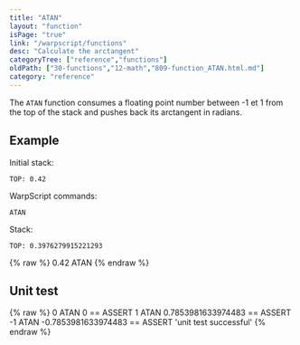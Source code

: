 ```yaml
---
title: "ATAN"
layout: "function"
isPage: "true"
link: "/warpscript/functions"
desc: "Calculate the arctangent"
categoryTree: ["reference","functions"]
oldPath: ["30-functions","12-math","809-function_ATAN.html.md"]
category: "reference"
---
```

 

The `ATAN` function consumes a floating point number between -1 et 1 from the top of the stack and pushes back its arctangent in radians.


## Example ##

Initial stack:

    TOP: 0.42


WarpScript commands:

    ATAN

Stack: 

    TOP: 0.3976279915221293

{% raw %}
<warp10-warpscript-widget backend="{{backend}}"  exec-endpoint="{{execEndpoint}}">0.42 
ATAN
</warp10-warpscript-widget>
{% endraw %}    


## Unit test ##

{% raw %}
<warp10-warpscript-widget backend="{{backend}}"  exec-endpoint="{{execEndpoint}}">0 ATAN 
0 == ASSERT 
1 ATAN 
0.7853981633974483 == ASSERT
-1 ATAN
-0.7853981633974483 == ASSERT
'unit test successful'
</warp10-warpscript-widget>
{% endraw %}        
